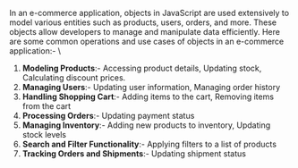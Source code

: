 In an e-commerce application, objects in JavaScript are used extensively to model various entities such as products, users, orders, and more. These objects allow developers to manage and manipulate data efficiently. Here are some common operations and use cases of objects in an e-commerce application:- \

1. __Modeling Products__:- Accessing product details, Updating stock, Calculating discount prices.
2. __Managing Users__:- Updating user information, Managing order history
3. __Handling Shopping Cart__:- Adding items to the cart, Removing items from the cart
4. __Processing Orders__:- Updating payment status
5. __Managing Inventory__:- Adding new products to inventory, Updating stock levels
6. __Search and Filter Functionality__:- Applying filters to a list of products
7. __Tracking Orders and Shipments__:- Updating shipment status
 
 
